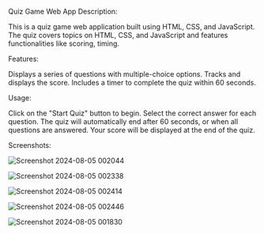 Quiz Game Web App
Description:

This is a quiz game web application built using HTML, CSS, and JavaScript. The quiz covers topics on HTML, CSS, and JavaScript and features functionalities like scoring, timing.

Features:

Displays a series of questions with multiple-choice options.
Tracks and displays the score.
Includes a timer to complete the quiz within 60 seconds.

Usage:

Click on the "Start Quiz" button to begin.
Select the correct answer for each question.
The quiz will automatically end after 60 seconds, or when all questions are answered.
Your score will be displayed at the end of the quiz.

Screenshots:

![Screenshot 2024-08-05 002044](https://github.com/user-attachments/assets/c5ccfdb4-02b3-47eb-8813-3b851406ac20)

![Screenshot 2024-08-05 002338](https://github.com/user-attachments/assets/844a5c0b-1066-4d67-a0a0-a63a7a7d1440)

![Screenshot 2024-08-05 002414](https://github.com/user-attachments/assets/7743b857-f177-4595-b877-93b79b20e193)

![Screenshot 2024-08-05 002446](https://github.com/user-attachments/assets/196ab8e1-517d-4e69-809e-f4b160ff5000)

![Screenshot 2024-08-05 001830](https://github.com/user-attachments/assets/515dc5dd-e47c-4af4-988a-c885ea80a840)




















